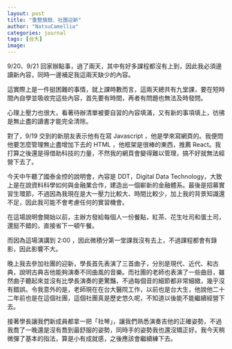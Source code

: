 ```yaml
---
layout: post
title: "重整旗鼓、社團迎新"
author: "NatsuCamellia"
categories: journal
tags: [台大]
image: 
---
```


9/20、9/21 回家辦點事，過了兩天，其中有好多課程都沒有上到，因此我必須邊讀新內容，同時一邊補足我這兩天缺少的內容。

這實際上是一件挺困難的事情，就上課時數而言，這兩天總共有九堂課，要在短時間內自學並吸收完這些內容，首先要有時間，再者有問題也無法及時發問。

心理上壓力也很大，看著待辦清單被要自習的內容填滿，又有新的事項填上，彷彿是無止盡的讀書才能完全清除。

對了，9/19 交到的新朋友表示他有在寫 Javascript ，他是學來寫網頁的。我便問他要怎麼管理無止盡增加下去的 HTML ，他框架是很棒的東西，推薦 React。我打算之後還是得借助科技的力量，不然我的網頁會變得難以管理，搞不好就無法經營下去了。

今天中午聽了國泰金控的說明會，內容是 DDT，Digital Data Technology，大致上是在說資料科學如何與金融業合作，建造出一個嶄新的金融體系。最後是招募實習生環節，不過因為我現在是大一壓力比較大、時間比較少，加上我的背景知識還不足，因此我可能不會考慮任何的實習機會。

在這場說明會開始以前，主辦方發給每個人一份餐點，紅茶、花生吐司和蛋土司，還挺不錯的，直接省下一頓午餐。

而因為這場演講到 2:00 ，因此微積分第一堂課我沒有去上，不過課程都會有錄影，因此影響不大。

晚上我去參加社團的迎新，學長首先表演了三首曲子，分別是現代、近代、和古典，說明古典吉他能夠演奏不同曲風的音樂。而社團的老師也表演了一些曲目，雖然曲子聽起來並沒有比學長演奏的更驚豔，不過每個音的細節都非常細緻，幾乎沒有錯誤。令我意外的是，老師現在在台大醫院工作，以前也是台大生，他說他二十二年前也是在這個社團，這個社團真是歷史悠久呢，不知道以後能不能繼續經營下去。

接著學長讓我們新成員都拿一把「社琴」，讓我們熟悉演奏吉他的正確姿勢，不過我喬了一晚還是沒有喬到最舒服的姿勢，同時手的姿勢我也還沒矯正好。我今天稍微彈了基本的指法，算是小有成就感，之後應該會繼續練下去。